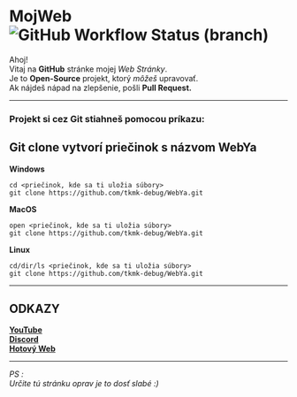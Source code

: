 # MojWeb ![GitHub Workflow Status (branch)](https://raw.githubusercontent.com/dwyl/repo-badges/master/highresPNGs/build-passing.png)

Ahoj!  
Vitaj na **GitHub** stránke mojej _Web Stránky_.  
Je to **Open-Source** projekt, ktorý _môžeš_ upravovať.  
Ak nájdeš nápad na zlepšenie, pošli **Pull Request.**  

---


### Projekt si cez Git stiahneš pomocou príkazu:  
__Git clone vytvorí priečinok s názvom__ **WebYa**
---
**Windows**  
```  
cd <priečinok, kde sa ti uložia súbory>
git clone https://github.com/tkmk-debug/WebYa.git  
```  
**MacOS**
```  
open <priečinok, kde sa ti uložia súbory>
git clone https://github.com/tkmk-debug/WebYa.git
``` 
**Linux**
```  
cd/dir/ls <priečinok, kde sa ti uložia súbory>
git clone https://github.com/tkmk-debug/WebYa.git
```  
---  
## ODKAZY  
      
**[YouTube](https://www.youtube.com/channel/UCYlSDA9BGGL3rtkl1OF9IdA)**  
**[Discord](https://bit.ly/MojDiscordServer)**  
**[Hotový Web](https://mycinematics.wordpress.com/)**  

---  
_PS :_  
_Určite tú stránku oprav je to dosť slabé :)_
